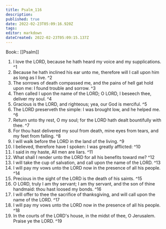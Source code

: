 ```yaml
---
title: Psalm_116
description: 
published: true
date: 2022-02-23T05:09:16.920Z
tags: 
editor: markdown
dateCreated: 2022-02-23T05:09:15.137Z
---
```


 Book:: [[Psalm]]
 1. I love the LORD, because he hath heard my voice and my supplications. ^1
 2. Because he hath inclined his ear unto me, therefore will I call upon him as long as I live. ^2
 3. The sorrows of death compassed me, and the pains of hell gat hold upon me: I found trouble and sorrow. ^3
 4. Then called I upon the name of the LORD; O LORD, I beseech thee, deliver my soul. ^4
 5. Gracious is the LORD, and righteous; yea, our God is merciful. ^5
 6. The LORD preserveth the simple: I was brought low, and he helped me. ^6
 7. Return unto thy rest, O my soul; for the LORD hath dealt bountifully with thee. ^7
 8. For thou hast delivered my soul from death, mine eyes from tears, and my feet from falling. ^8
 9. I will walk before the LORD in the land of the living. ^9
 10. I believed, therefore have I spoken: I was greatly afflicted: ^10
 11. I said in my haste, All men are liars. ^11
 12. What shall I render unto the LORD for all his benefits toward me? ^12
 13. I will take the cup of salvation, and call upon the name of the LORD. ^13
 14. I will pay my vows unto the LORD now in the presence of all his people. ^14
 15. Precious in the sight of the LORD is the death of his saints. ^15
 16. O LORD, truly I am thy servant; I am thy servant, and the son of thine handmaid: thou hast loosed my bonds. ^16
 17. I will offer to thee the sacrifice of thanksgiving, and will call upon the name of the LORD. ^17
 18. I will pay my vows unto the LORD now in the presence of all his people. ^18
 19. In the courts of the LORD's house, in the midst of thee, O Jerusalem. Praise ye the LORD. ^19
